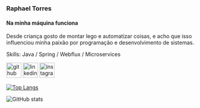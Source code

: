 ### Raphael Torres
#### Na minha máquina funciona

Desde criança gosto de montar lego e automatizar coisas, e acho que isso influenciou minha paixão por programação e desenvolvimento de sistemas. 

Skills: Java / Spring / Webflux / Microservices

[<img src='https://cdn.jsdelivr.net/npm/simple-icons@3.0.1/icons/github.svg' alt='github' height='40'>](https://github.com/raphatorres89)  [<img src='https://cdn.jsdelivr.net/npm/simple-icons@3.0.1/icons/linkedin.svg' alt='linkedin' height='40'>](https://www.linkedin.com/in/https://www.linkedin.com/in/raphael-torres-ab753b126//)  [<img src='https://cdn.jsdelivr.net/npm/simple-icons@3.0.1/icons/instagram.svg' alt='instagram' height='40'>](https://www.instagram.com/https://instagram.com/raphatorres89/)  

[![Top Langs](https://github-readme-stats.vercel.app/api/top-langs/?username=raphatorres89)](https://github.com/anuraghazra/github-readme-stats)

![GitHub stats](https://github-readme-stats.vercel.app/api?username=raphatorres89&show_icons=true&count_private=true)  

